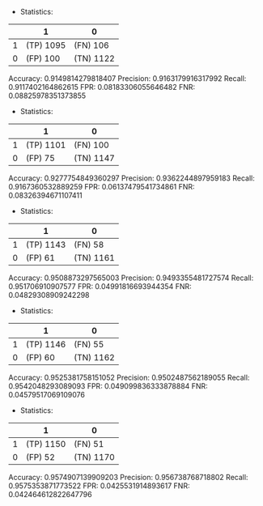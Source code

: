 * Statistics: 

|          |    1     |    0     |
|----------|----------|----------|
|    1     |(TP) 1095 | (FN) 106 |
|    0     | (FP) 100 |(TN) 1122 |
Accuracy: 0.9149814279818407
Precision: 0.9163179916317992
Recall: 0.9117402164862615
FPR: 0.08183306055646482
FNR: 0.08825978351373855
* Statistics: 

|          |    1     |    0     |
|----------|----------|----------|
|    1     |(TP) 1101 | (FN) 100 |
|    0     | (FP) 75  |(TN) 1147 |
Accuracy: 0.9277754849360297
Precision: 0.9362244897959183
Recall: 0.9167360532889259
FPR: 0.06137479541734861
FNR: 0.08326394671107411
* Statistics: 

|          |    1     |    0     |
|----------|----------|----------|
|    1     |(TP) 1143 | (FN) 58  |
|    0     | (FP) 61  |(TN) 1161 |
Accuracy: 0.9508873297565003
Precision: 0.9493355481727574
Recall: 0.951706910907577
FPR: 0.04991816693944354
FNR: 0.04829308909242298
* Statistics: 

|          |    1     |    0     |
|----------|----------|----------|
|    1     |(TP) 1146 | (FN) 55  |
|    0     | (FP) 60  |(TN) 1162 |
Accuracy: 0.9525381758151052
Precision: 0.9502487562189055
Recall: 0.9542048293089093
FPR: 0.049099836333878884
FNR: 0.04579517069109076
* Statistics: 

|          |    1     |    0     |
|----------|----------|----------|
|    1     |(TP) 1150 | (FN) 51  |
|    0     | (FP) 52  |(TN) 1170 |
Accuracy: 0.9574907139909203
Precision: 0.956738768718802
Recall: 0.9575353871773522
FPR: 0.0425531914893617
FNR: 0.042464612822647796